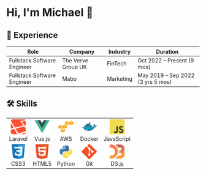 # Hi, I'm Michael 👋 
## 💼 Experience 

| Role                      | Company               | Industry | Duration              |
|---------------------------|-----------------------|----------|-----------------------|
| Fullstack Software Engineer | The Verve Group UK | FinTech | Oct 2022 – Present (9 mos) |
| Fullstack Software Engineer | Mabo | Marketing | May 2019 – Sep 2022 (3 yrs 5 mos) |



## 🛠️ Skills 

<table>
  <tr>
      <td align="center">
         <img src="https://raw.githubusercontent.com/devicons/devicon/master/icons/laravel/laravel-plain.svg" alt="Laravel" width="40" height="40"/>
         <br>Laravel
      </td>
      <td align="center">
         <img src="https://raw.githubusercontent.com/devicons/devicon/master/icons/vuejs/vuejs-original.svg" alt="Vue.js" width="40" height="40"/>
         <br>Vue.js
      </td>
      <td align="center">
         <img src="https://raw.githubusercontent.com/devicons/devicon/master/icons/amazonwebservices/amazonwebservices-original.svg" alt="AWS" width="40" height="40"/>
         <br>AWS
      </td>
      <td align="center">
         <img src="https://raw.githubusercontent.com/devicons/devicon/master/icons/docker/docker-original.svg" alt="Docker" width="40" height="40"/>
         <br>Docker
      </td>
      <td align="center">
         <img src="https://raw.githubusercontent.com/devicons/devicon/master/icons/javascript/javascript-original.svg" alt="JavaScript" width="40" height="40"/>
         <br>JavaScript
      </td>
   </tr>
   <tr>
      <td align="center">
         <img src="https://raw.githubusercontent.com/devicons/devicon/master/icons/css3/css3-original.svg" alt="CSS3" width="40" height="40"/>
         <br>CSS3
      </td>
      <td align="center">
         <img src="https://raw.githubusercontent.com/devicons/devicon/master/icons/html5/html5-original.svg" alt="HTML5" width="40" height="40"/>
         <br>HTML5
      </td>
      <td align="center">
         <img src="https://raw.githubusercontent.com/devicons/devicon/master/icons/python/python-original.svg" alt="Python" width="40" height="40"/>
         <br>Python
      </td>
      <td align="center">
         <img src="https://raw.githubusercontent.com/devicons/devicon/master/icons/git/git-original.svg" alt="Git" width="40" height="40"/>
         <br>Git
      </td>
      <td align="center">
         <img src="https://raw.githubusercontent.com/devicons/devicon/master/icons/d3js/d3js-original.svg" alt="D3.js" width="40" height="40"/>
         <br>D3.js
      </td>
   </tr>
</table>

